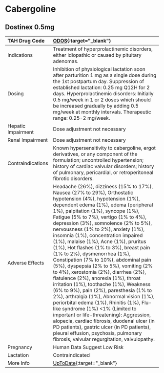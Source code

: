 # Cabergoline

## Dostinex 0.5mg

| TAH Drug Code      | [ODOS](https://www.tahsda.org.tw/drugs/hissearch.php?drug_code=ODOS){:target="_blank"}                                                                                                                                                                                                                                                                                                                                                                                                                                                                                                                                                                                                                                                                                                                                                                                                                                                                                                                                                                                                |
|:-------------------|:--------------------------------------------------------------------------------------------------------------------------------------------------------------------------------------------------------------------------------------------------------------------------------------------------------------------------------------------------------------------------------------------------------------------------------------------------------------------------------------------------------------------------------------------------------------------------------------------------------------------------------------------------------------------------------------------------------------------------------------------------------------------------------------------------------------------------------------------------------------------------------------------------------------------------------------------------------------------------------------------------------------------------------------------------------------------------------------|
| Indications        | Treatment of hyperprolactinemic disorders, either idiopathic or caused by pituitary adenomas.                                                                                                                                                                                                                                                                                                                                                                                                                                                                                                                                                                                                                                                                                                                                                                                                                                                                                                                                                                                         |
| Dosing             | Inhibition of physiological lactation soon after parturition 1 mg as a single dose during the 1st postpartum day. Suppression of established lactation: 0.25 mg Q12H for 2 days. Hyperprolactinemic disorders: Initially 0.5 mg/week in 1 or 2 doses which should be increased gradually by adding 0.5 mg/week at monthly intervals. Therapeutic range: 0.25-2 mg/week.                                                                                                                                                                                                                                                                                                                                                                                                                                                                                                                                                                                                                                                                                                               |
| Hepatic Impairment | Dose adjustment not necessary                                                                                                                                                                                                                                                                                                                                                                                                                                                                                                                                                                                                                                                                                                                                                                                                                                                                                                                                                                                                                                                         |
| Renal Impairment   | Dose adjustment not necessary                                                                                                                                                                                                                                                                                                                                                                                                                                                                                                                                                                                                                                                                                                                                                                                                                                                                                                                                                                                                                                                         |
| Contraindications  | Known hypersensitivity to cabergoline, ergot derivatives, or any component of the formulation; uncontrolled hypertension; history of cardiac valvular disorders; history of pulmonary, pericardial, or retroperitoneal fibrotic disorders.                                                                                                                                                                                                                                                                                                                                                                                                                                                                                                                                                                                                                                                                                                                                                                                                                                            |
| Adverse Effects    | Headache (26%), dizziness (15% to 17%), Nausea (27% to 29%), Orthostatic hypotension (4%), hypotension (1%), dependent edema (1%), edema (peripheral 1%), palpitation (1%), syncope (1%), Fatigue (5% to 7%), vertigo (1% to 4%), depression (3%), somnolence (2% to 5%), nervousness (1% to 2%), anxiety (1%), insomnia (1%), concentration impaired (1%), malaise (1%), Acne (1%), pruritus (1%), Hot flashes (1% to 3%), breast pain (1% to 2%), dysmenorrhea (1%), Constipation (7% to 10%), abdominal pain (5%), dyspepsia (2% to 5%), vomiting (2% to 4%), xerostomia (2%), diarrhea (2%), flatulence (2%), anorexia (1%), throat irritation (1%), toothache (1%), Weakness (6% to 9%), pain (2%), paresthesia (1% to 2%), arthralgia (1%), Abnormal vision (1%), periorbital edema (1%), Rhinitis (1%), Flu-like syndrome (1%) <1% (Limited to important or life-threatening): Aggression, alopecia, cardiac fibrosis, duodenal ulcer (in PD patients), gastric ulcer (in PD patients), pleural effusion, psychosis, pulmonary fibrosis, valvular regurgitation, valvulopathy. |
| Pregnancy          | Human Data Suggest Low Risk                                                                                                                                                                                                                                                                                                                                                                                                                                                                                                                                                                                                                                                                                                                                                                                                                                                                                                                                                                                                                                                           |
| Lactation          | Contraindicated                                                                                                                                                                                                                                                                                                                                                                                                                                                                                                                                                                                                                                                                                                                                                                                                                                                                                                                                                                                                                                                                       |
| More Info          | [UpToDate](https://www.uptodate.com/contents/cabergoline-drug-information){:target="_blank"}                                                                                                                                                                                                                                                                                                                                                                                                                                                                                                                                                                                                                                                                                                                                                                                                                                                                                                                                                                                          |

